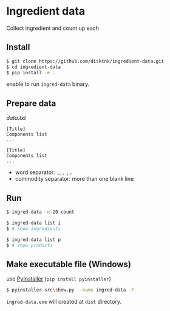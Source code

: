 # Ingredient data

Collect ingredient and count up each

## Install

```bash
$ git clone https://github.com/disktnk/ingredient-data.git
$ cd ingredient-data
$ pip install -e .
```

enable to run `ingred-data` binary.

## Prepare data

*data.txt*

```
[Title]
Components list
...

[Title]
Components list
...
```

- word separator: `,`, `、`, `，`
- commodity separator: more than one blank line

## Run

```bash
$ ingred-data -n 20 count
```

```bash
$ ingred-data list i
$ # show ingredients

$ ingred-data list p
$ # show products
```

## Make executable file (Windows)

use [PyInstaller](https://www.pyinstaller.org/) (`pip install pyinstaller`)

```bash
$ pyinstaller src\show.py --name ingred-data -F
```

`ingred-data.exe` will created at `dist` directory.
